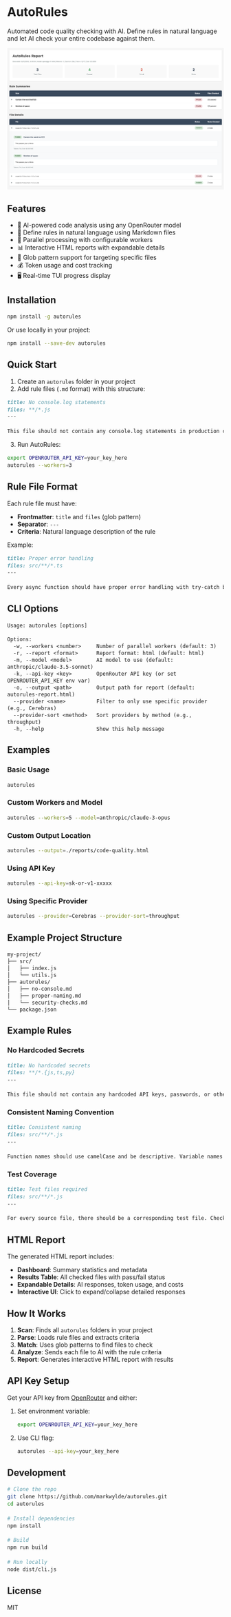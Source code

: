 # AutoRules

Automated code quality checking with AI. Define rules in natural language and let AI check your entire codebase against them.

![AutoRules Report](screenshot.png)

## Features

- 🤖 AI-powered code analysis using any OpenRouter model
- 📝 Define rules in natural language using Markdown files
- 🚀 Parallel processing with configurable workers
- 📊 Interactive HTML reports with expandable details
- 🎯 Glob pattern support for targeting specific files
- 💰 Token usage and cost tracking
- 🖥️ Real-time TUI progress display

## Installation

```bash
npm install -g autorules
```

Or use locally in your project:

```bash
npm install --save-dev autorules
```

## Quick Start

1. Create an `autorules` folder in your project
2. Add rule files (`.md` format) with this structure:

```markdown
title: No console.log statements
files: **/*.js
---

This file should not contain any console.log statements in production code.
```

3. Run AutoRules:

```bash
export OPENROUTER_API_KEY=your_key_here
autorules --workers=3
```

## Rule File Format

Each rule file must have:

- **Frontmatter**: `title` and `files` (glob pattern)
- **Separator**: `---`
- **Criteria**: Natural language description of the rule

Example:

```markdown
title: Proper error handling
files: src/**/*.ts
---

Every async function should have proper error handling with try-catch blocks or error callbacks.
```

## CLI Options

```
Usage: autorules [options]

Options:
  -w, --workers <number>     Number of parallel workers (default: 3)
  -r, --report <format>      Report format: html (default: html)
  -m, --model <model>        AI model to use (default: anthropic/claude-3.5-sonnet)
  -k, --api-key <key>        OpenRouter API key (or set OPENROUTER_API_KEY env var)
  -o, --output <path>        Output path for report (default: autorules-report.html)
  --provider <name>          Filter to only use specific provider (e.g., Cerebras)
  --provider-sort <method>   Sort providers by method (e.g., throughput)
  -h, --help                 Show this help message
```

## Examples

### Basic Usage

```bash
autorules
```

### Custom Workers and Model

```bash
autorules --workers=5 --model=anthropic/claude-3-opus
```

### Custom Output Location

```bash
autorules --output=./reports/code-quality.html
```

### Using API Key

```bash
autorules --api-key=sk-or-v1-xxxxx
```

### Using Specific Provider

```bash
autorules --provider=Cerebras --provider-sort=throughput
```

## Example Project Structure

```
my-project/
├── src/
│   ├── index.js
│   └── utils.js
├── autorules/
│   ├── no-console.md
│   ├── proper-naming.md
│   └── security-checks.md
└── package.json
```

## Example Rules

### No Hardcoded Secrets

```markdown
title: No hardcoded secrets
files: **/*.{js,ts,py}
---

This file should not contain any hardcoded API keys, passwords, or other secrets. Look for patterns like API_KEY=, password=, or similar.
```

### Consistent Naming Convention

```markdown
title: Consistent naming
files: src/**/*.js
---

Function names should use camelCase and be descriptive. Variable names should also use camelCase.
```

### Test Coverage

```markdown
title: Test files required
files: src/**/*.js
---

For every source file, there should be a corresponding test file. Check if this pattern is followed.
```

## HTML Report

The generated HTML report includes:

- **Dashboard**: Summary statistics and metadata
- **Results Table**: All checked files with pass/fail status
- **Expandable Details**: AI responses, token usage, and costs
- **Interactive UI**: Click to expand/collapse detailed responses

## How It Works

1. **Scan**: Finds all `autorules` folders in your project
2. **Parse**: Loads rule files and extracts criteria
3. **Match**: Uses glob patterns to find files to check
4. **Analyze**: Sends each file to AI with the rule criteria
5. **Report**: Generates interactive HTML report with results

## API Key Setup

Get your API key from [OpenRouter](https://openrouter.ai/) and either:

1. Set environment variable:
   ```bash
   export OPENROUTER_API_KEY=your_key_here
   ```

2. Use CLI flag:
   ```bash
   autorules --api-key=your_key_here
   ```

## Development

```bash
# Clone the repo
git clone https://github.com/markwylde/autorules.git
cd autorules

# Install dependencies
npm install

# Build
npm run build

# Run locally
node dist/cli.js
```

## License

MIT
